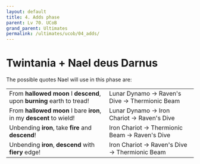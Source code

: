 ```yaml
---
layout: default
title: 4. Adds phase
parent: Lv 70. UCoB
grand_parent: Ultimates
permalink: /ultimates/ucob/04_adds/
---
```


# Twintania + Nael deus Darnus

The possible quotes Nael will use in this phase are:

<table>
  <tr>
    <td>From <b>hallowed moon</b> I <b>descend</b>, upon <b>burning</b> earth to tread!</td>
    <td>Lunar Dynamo → Raven's Dive → Thermionic Beam</td>
  </tr>
  <tr>
    <td>From <b>hallowed moon</b> I bare <b>iron</b>, in my <b>descent</b> to wield!</td>
    <td>Lunar Dynamo → Iron Chariot → Raven's Dive</td>
  </tr>
  <tr>
    <td>Unbending <b>iron</b>, take <b>fire</b> and <b>descend</b>!</td>
    <td>Iron Chariot → Thermionic Beam → Raven's Dive</td>
  </tr>
  <tr>
    <td>Unbending <b>iron</b>, <b>descend</b> with <b>fiery</b> edge!</td>
    <td>Iron Chariot → Raven's Dive → Thermionic Beam</td>
  </tr>
</table>

